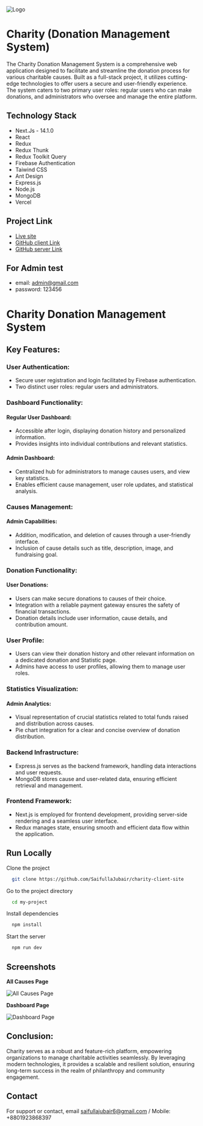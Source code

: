 ![Logo](https://i.ibb.co/bv7nTRW/Screenshot-2024-02-12-054317.png)

# Charity (Donation Management System)

The Charity Donation Management System is a comprehensive web application designed to facilitate and streamline the donation process for various charitable causes. Built as a full-stack project, it utilizes cutting-edge technologies to offer users a secure and user-friendly experience. The system caters to two primary user roles: regular users who can make donations, and administrators who oversee and manage the entire platform.

## Technology Stack

- Next.Js - 14.1.0
- React
- Redux
- Redux Thunk
- Redux Toolkit Query
- Firebase Authentication
- Taiwind CSS
- Ant Design
- Express.js
- Node.js
- MongoDB
- Vercel

## Project Link

- [Live site](https://charity-client.vercel.app/)
- [GitHub client Link](https://github.com/SaifullaJubair/charity-client-site)
- [GitHub server Link](https://github.com/SaifullaJubair/charity-server)

## For Admin test

- email: admin@gmail.com
- password: 123456

# Charity Donation Management System

## Key Features:

### User Authentication:

- Secure user registration and login facilitated by Firebase authentication.
- Two distinct user roles: regular users and administrators.

### Dashboard Functionality:

#### Regular User Dashboard:

- Accessible after login, displaying donation history and personalized information.
- Provides insights into individual contributions and relevant statistics.

#### Admin Dashboard:

- Centralized hub for administrators to manage causes users, and view key statistics.
- Enables efficient cause management, user role updates, and statistical analysis.

### Causes Management:

#### Admin Capabilities:

- Addition, modification, and deletion of causes through a user-friendly interface.
- Inclusion of cause details such as title, description, image, and fundraising goal.

### Donation Functionality:

#### User Donations:

- Users can make secure donations to causes of their choice.
- Integration with a reliable payment gateway ensures the safety of financial transactions.
- Donation details include user information, cause details, and contribution amount.

### User Profile:

- Users can view their donation history and other relevant information on a dedicated donation and Statistic page.
- Admins have access to user profiles, allowing them to manage user roles.

### Statistics Visualization:

#### Admin Analytics:

- Visual representation of crucial statistics related to total funds raised and distribution across causes.
- Pie chart integration for a clear and concise overview of donation distribution.

### Backend Infrastructure:

- Express.js serves as the backend framework, handling data interactions and user requests.
- MongoDB stores cause and user-related data, ensuring efficient retrieval and management.

### Frontend Framework:

- Next.js is employed for frontend development, providing server-side rendering and a seamless user interface.
- Redux manages state, ensuring smooth and efficient data flow within the application.

## Run Locally

Clone the project

```bash
  git clone https://github.com/SaifullaJubair/charity-client-site
```

Go to the project directory

```bash
  cd my-project
```

Install dependencies

```bash
  npm install
```

Start the server

```bash
  npm run dev
```

## Screenshots

**All Causes Page**

![All Causes Page](https://i.ibb.co/5xZ5GyJ/Screenshot-2024-02-12-054402.png)

**Dashboard Page**

![Dashboard Page](https://i.ibb.co/LgFQLbC/Screenshot-2024-02-12-054447.png)

## Conclusion:

Charity serves as a robust and feature-rich platform, empowering organizations to manage charitable activities seamlessly. By leveraging modern technologies, it provides a scalable and resilient solution, ensuring long-term success in the realm of philanthropy and community engagement.

## Contact

For support or contact, email saifullajubair6@gmail.com /
Mobile: +8801923868397
